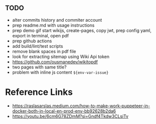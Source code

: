 ## TODO

- alter commits history and commiter account
- prep readme.md with usage instructions
- prep demo gif
  start wikijs, create-pages, copy jwt, prep config yaml, export in terminal, open pdf
- prep github actions
- add build/lint/test scripts
- remove blank spaces in pdf file
- look for extracting sitemap using Wiki Api token
- https://github.com/ousmanedev/wikitopdf
- two pages with same title?
- problem with inline js content `${env-var-issue}`

# Reference Links

- https://raslasarslas.medium.com/how-to-make-work-puppeteer-in-docker-both-in-local-en-prod-env-bb92628b2da6
- https://youtu.be/6cm6G78ZDmM?si=Gndf4Tkdw3CLsiTv
